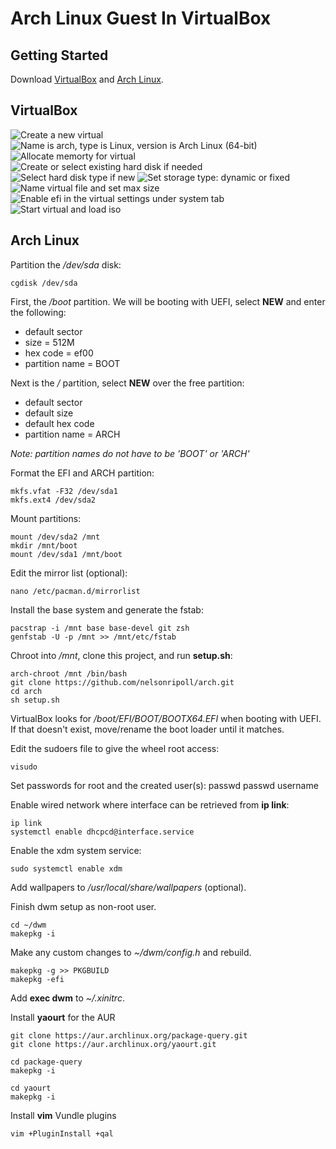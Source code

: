 # Arch Linux Guest In VirtualBox
[new]: ./img/vb/new  "NEW VIRTUAL"
[os]:  ./img/vb/os   "ARCH GUEST"
[mem]: ./img/vb/mem  "ALLOCATE MEMORY"
[hd1]: ./img/vb/hd1  "NEW HARD DISK"
[hd2]: ./img/vb/hd2  "HARD DISK TYPE"
[hd3]: ./img/vb/hd3  "HARD DISK STORAGE TYPE"
[hd4]: ./img/vb/hd4  "HARD DISK LOCATION AND SIZE"
[efi]: ./img/vb/efi  "ENABLE EFI"
[iso]: ./img/vb/iso  "LOAD ARCH ISO"

## Getting Started
Download [VirtualBox](https://www.virtualbox.org/wiki/Downloads) and [Arch Linux](https://www.archlinux.org/download/).

## VirtualBox
![Create a new virtual][new]
![Name is arch, type is Linux, version is Arch Linux (64-bit)][os]
![Allocate memorty for virtual][mem]
![Create or select existing hard disk if needed][hd1]
![Select hard disk type if new][hd2]
![Set storage type: dynamic or fixed][hd3]
![Name virtual file and set max size][hd4]
![Enable efi in the virtual settings under system tab][efi]
![Start virtual and load iso][iso]

## Arch Linux
Partition the */dev/sda* disk:

    cgdisk /dev/sda

First, the */boot* partition. We will be booting with UEFI, select **NEW** and enter the following:
+ default sector
+ size = 512M
+ hex code = ef00
+ partition name = BOOT

Next is the */* partition, select **NEW** over the free partition:
+ default sector
+ default size
+ default hex code
+ partition name = ARCH

*Note: partition names do not have to be 'BOOT' or 'ARCH'*

Format the EFI and ARCH partition:

    mkfs.vfat -F32 /dev/sda1
    mkfs.ext4 /dev/sda2

Mount partitions:

    mount /dev/sda2 /mnt
    mkdir /mnt/boot
    mount /dev/sda1 /mnt/boot

Edit the mirror list (optional):

    nano /etc/pacman.d/mirrorlist

Install the base system and generate the fstab:

    pacstrap -i /mnt base base-devel git zsh
    genfstab -U -p /mnt >> /mnt/etc/fstab

Chroot into */mnt*, clone this project, and run **setup.sh**:

    arch-chroot /mnt /bin/bash
    git clone https://github.com/nelsonripoll/arch.git
    cd arch
    sh setup.sh

VirtualBox looks for */boot/EFI/BOOT/BOOTX64.EFI* when booting with UEFI. If that doesn't exist, move/rename the boot loader until it matches.

Edit the sudoers file to give the wheel root access:

    visudo

Set passwords for root and the created user(s):
    passwd
    passwd username
    
Enable wired network where interface can be retrieved from **ip link**:

    ip link
    systemctl enable dhcpcd@interface.service

Enable the xdm system service:

    sudo systemctl enable xdm

Add wallpapers to */usr/local/share/wallpapers* (optional).

Finish dwm setup as non-root user. 

    cd ~/dwm
    makepkg -i

Make any custom changes to *~/dwm/config.h* and rebuild.

    makepkg -g >> PKGBUILD
    makepkg -efi

Add **exec dwm** to *~/.xinitrc*.

Install **yaourt** for the AUR

    git clone https://aur.archlinux.org/package-query.git
    git clone https://aur.archlinux.org/yaourt.git

    cd package-query
    makepkg -i

    cd yaourt
    makepkg -i

Install **vim** Vundle plugins

    vim +PluginInstall +qal
